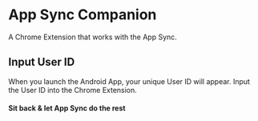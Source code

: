 # App Sync Companion
A Chrome Extension that works with the App Sync.

## Input User ID
When you launch the Android App, your unique User ID will appear. Input the User ID into the Chrome Extension. 

#### Sit back & let App Sync do the rest